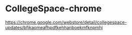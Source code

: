 CollegeSpace-chrome
===================
https://chrome.google.com/webstore/detail/collegespace-updates/bfjkaomeafhpdfkehhanboekmfknpmhj
